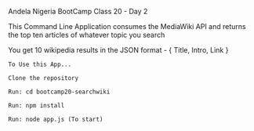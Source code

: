Andela Nigeria BootCamp Class 20 - Day 2

This Command Line Application consumes the MediaWiki API and returns the top ten articles of whatever topic you search

You get 10 wikipedia results in the JSON format - { Title, Intro, Link }

```
To Use this App...

Clone the repository

Run: cd bootcamp20-searchwiki

Run: npm install

Run: node app.js (To start)

```